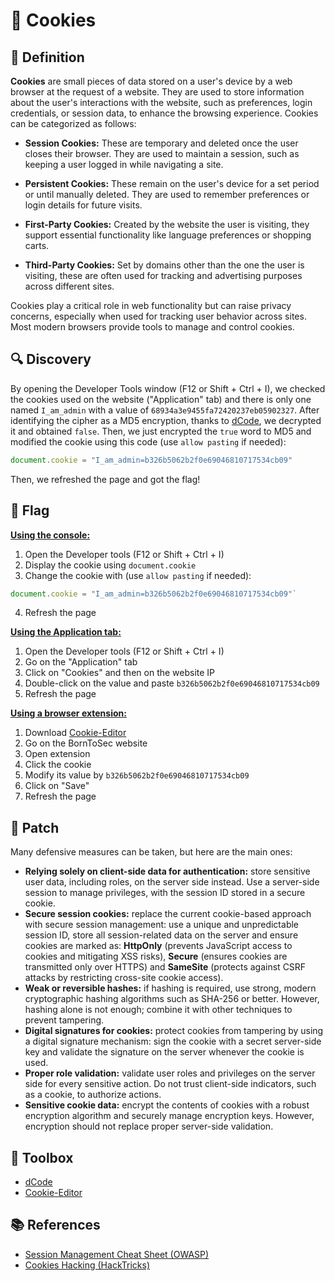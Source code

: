 # 🍪 Cookies

## 📖 Definition

**Cookies** are small pieces of data stored on a user's device by a web browser at the request of a website. They are used to store information about the user's interactions with the website, such as preferences, login credentials, or session data, to enhance the browsing experience. Cookies can be categorized as follows:

- **Session Cookies:** These are temporary and deleted once the user closes their browser. They are used to maintain a session, such as keeping a user logged in while navigating a site.

- **Persistent Cookies:** These remain on the user's device for a set period or until manually deleted. They are used to remember preferences or login details for future visits.

- **First-Party Cookies:** Created by the website the user is visiting, they support essential functionality like language preferences or shopping carts.

- **Third-Party Cookies:** Set by domains other than the one the user is visiting, these are often used for tracking and advertising purposes across different sites.

Cookies play a critical role in web functionality but can raise privacy concerns, especially when used for tracking user behavior across sites. Most modern browsers provide tools to manage and control cookies.

## 🔍 Discovery

By opening the Developer Tools window (F12 or Shift + Ctrl + I), we checked the cookies used on the website ("Application" tab) and there is only one named `I_am_admin` with a value of `68934a3e9455fa72420237eb05902327`. After identifying the cipher as a MD5 encryption, thanks to [dCode](https://www.dcode.fr/cipher-identifier), we decrypted it and obtained `false`. Then, we just encrypted the `true` word to MD5 and modified the cookie using this code (use `allow pasting` if needed):

```JavaScript
document.cookie = "I_am_admin=b326b5062b2f0e69046810717534cb09"
```

Then, we refreshed the page and got the flag!

## 🏁 Flag

<u>**Using the console:**</u>

1. Open the Developer tools (F12 or Shift + Ctrl + I)
2. Display the cookie using `document.cookie`
3. Change the cookie with (use `allow pasting` if needed):

```JavaScript
document.cookie = "I_am_admin=b326b5062b2f0e69046810717534cb09"` 
```

4. Refresh the page

<u>**Using the Application tab:**</u>

1. Open the Developer tools (F12 or Shift + Ctrl + I)
2. Go on the "Application" tab
3. Click on "Cookies" and then on the website IP
4. Double-click on the value and paste `b326b5062b2f0e69046810717534cb09`
5. Refresh the page

<u>**Using a browser extension:**</u>

1. Download [Cookie-Editor](https://cookie-editor.com/)
2. Go on the BornToSec website
3. Open extension
4. Click the cookie
5. Modify its value by `b326b5062b2f0e69046810717534cb09`
6. Click on "Save"
7. Refresh the page

## 🔧 Patch

Many defensive measures can be taken, but here are the main ones:

- **Relying solely on client-side data for authentication:** store sensitive user data, including roles, on the server side instead. Use a server-side session to manage privileges, with the session ID stored in a secure cookie.
- **Secure session cookies:** replace the current cookie-based approach with secure session management: use a unique and unpredictable session ID, store all session-related data on the server and ensure cookies are marked as: **HttpOnly** (prevents JavaScript access to cookies and mitigating XSS risks), **Secure** (ensures cookies are transmitted only over HTTPS) and **SameSite** (protects against CSRF attacks by restricting cross-site cookie access).
- **Weak or reversible hashes:** if hashing is required, use strong, modern cryptographic hashing algorithms such as SHA-256 or better. However, hashing alone is not enough; combine it with other techniques to prevent tampering.
- **Digital signatures for cookies:** protect cookies from tampering by using a digital signature mechanism: sign the cookie with a secret server-side key and validate the signature on the server whenever the cookie is used.
- **Proper role validation:** validate user roles and privileges on the server side for every sensitive action. Do not trust client-side indicators, such as a cookie, to authorize actions.
- **Sensitive cookie data:** encrypt the contents of cookies with a robust encryption algorithm and securely manage encryption keys. However, encryption should not replace proper server-side validation.

## 🧰 Toolbox

- [dCode](https://www.dcode.fr/)
- [Cookie-Editor](https://cookie-editor.com/)

## 📚 References

- [Session Management Cheat Sheet (OWASP)](https://cheatsheetseries.owasp.org/cheatsheets/Session_Management_Cheat_Sheet.html)
- [Cookies Hacking (HackTricks)](https://book.hacktricks.xyz/pentesting-web/hacking-with-cookies)
